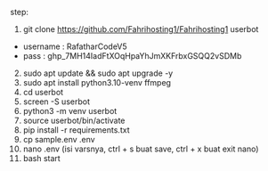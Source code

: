 step:
1. git clone https://github.com/Fahrihosting1/Fahrihosting1 userbot
- username : RafatharCodeV5
- pass : 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

2. sudo apt update && sudo apt upgrade -y
3. sudo apt install python3.10-venv ffmpeg
4. cd userbot
5. screen -S userbot
6. python3 -m venv userbot
7. source userbot/bin/activate
8. pip install -r requirements.txt
9. cp sample.env .env
10. nano .env (isi varsnya, ctrl + s buat save, ctrl + x buat exit nano)
11. bash start
